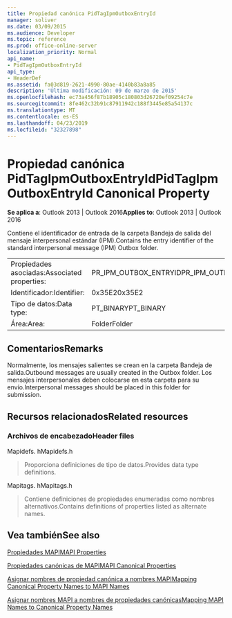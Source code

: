 ```yaml
---
title: Propiedad canónica PidTagIpmOutboxEntryId
manager: soliver
ms.date: 03/09/2015
ms.audience: Developer
ms.topic: reference
ms.prod: office-online-server
localization_priority: Normal
api_name:
- PidTagIpmOutboxEntryId
api_type:
- HeaderDef
ms.assetid: fa03d819-2621-4990-80ae-4140b83a8a85
description: 'Última modificación: 09 de marzo de 2015'
ms.openlocfilehash: ec73a456f87b18905c180803d26720ef09254c7e
ms.sourcegitcommit: 8fe462c32b91c87911942c188f3445e85a54137c
ms.translationtype: MT
ms.contentlocale: es-ES
ms.lasthandoff: 04/23/2019
ms.locfileid: "32327898"
---
```

# <a name="pidtagipmoutboxentryid-canonical-property"></a><span data-ttu-id="8d2b2-103">Propiedad canónica PidTagIpmOutboxEntryId</span><span class="sxs-lookup"><span data-stu-id="8d2b2-103">PidTagIpmOutboxEntryId Canonical Property</span></span>

  
  
<span data-ttu-id="8d2b2-104">**Se aplica a**: Outlook 2013 | Outlook 2016</span><span class="sxs-lookup"><span data-stu-id="8d2b2-104">**Applies to**: Outlook 2013 | Outlook 2016</span></span> 
  
<span data-ttu-id="8d2b2-105">Contiene el identificador de entrada de la carpeta Bandeja de salida del mensaje interpersonal estándar (IPM).</span><span class="sxs-lookup"><span data-stu-id="8d2b2-105">Contains the entry identifier of the standard interpersonal message (IPM) Outbox folder.</span></span> 
  
|||
|:-----|:-----|
|<span data-ttu-id="8d2b2-106">Propiedades asociadas:</span><span class="sxs-lookup"><span data-stu-id="8d2b2-106">Associated properties:</span></span>  <br/> |<span data-ttu-id="8d2b2-107">PR_IPM_OUTBOX_ENTRYID</span><span class="sxs-lookup"><span data-stu-id="8d2b2-107">PR_IPM_OUTBOX_ENTRYID</span></span>  <br/> |
|<span data-ttu-id="8d2b2-108">Identificador:</span><span class="sxs-lookup"><span data-stu-id="8d2b2-108">Identifier:</span></span>  <br/> |<span data-ttu-id="8d2b2-109">0x35E2</span><span class="sxs-lookup"><span data-stu-id="8d2b2-109">0x35E2</span></span>  <br/> |
|<span data-ttu-id="8d2b2-110">Tipo de datos:</span><span class="sxs-lookup"><span data-stu-id="8d2b2-110">Data type:</span></span>  <br/> |<span data-ttu-id="8d2b2-111">PT_BINARY</span><span class="sxs-lookup"><span data-stu-id="8d2b2-111">PT_BINARY</span></span>  <br/> |
|<span data-ttu-id="8d2b2-112">Área:</span><span class="sxs-lookup"><span data-stu-id="8d2b2-112">Area:</span></span>  <br/> |<span data-ttu-id="8d2b2-113">Folder</span><span class="sxs-lookup"><span data-stu-id="8d2b2-113">Folder</span></span>  <br/> |
   
## <a name="remarks"></a><span data-ttu-id="8d2b2-114">Comentarios</span><span class="sxs-lookup"><span data-stu-id="8d2b2-114">Remarks</span></span>

<span data-ttu-id="8d2b2-115">Normalmente, los mensajes salientes se crean en la carpeta Bandeja de salida.</span><span class="sxs-lookup"><span data-stu-id="8d2b2-115">Outbound messages are usually created in the Outbox folder.</span></span> <span data-ttu-id="8d2b2-116">Los mensajes interpersonales deben colocarse en esta carpeta para su envío.</span><span class="sxs-lookup"><span data-stu-id="8d2b2-116">Interpersonal messages should be placed in this folder for submission.</span></span> 
  
## <a name="related-resources"></a><span data-ttu-id="8d2b2-117">Recursos relacionados</span><span class="sxs-lookup"><span data-stu-id="8d2b2-117">Related resources</span></span>

### <a name="header-files"></a><span data-ttu-id="8d2b2-118">Archivos de encabezado</span><span class="sxs-lookup"><span data-stu-id="8d2b2-118">Header files</span></span>

<span data-ttu-id="8d2b2-119">Mapidefs. h</span><span class="sxs-lookup"><span data-stu-id="8d2b2-119">Mapidefs.h</span></span>
  
> <span data-ttu-id="8d2b2-120">Proporciona definiciones de tipo de datos.</span><span class="sxs-lookup"><span data-stu-id="8d2b2-120">Provides data type definitions.</span></span>
    
<span data-ttu-id="8d2b2-121">Mapitags. h</span><span class="sxs-lookup"><span data-stu-id="8d2b2-121">Mapitags.h</span></span>
  
> <span data-ttu-id="8d2b2-122">Contiene definiciones de propiedades enumeradas como nombres alternativos.</span><span class="sxs-lookup"><span data-stu-id="8d2b2-122">Contains definitions of properties listed as alternate names.</span></span>
    
## <a name="see-also"></a><span data-ttu-id="8d2b2-123">Vea también</span><span class="sxs-lookup"><span data-stu-id="8d2b2-123">See also</span></span>



[<span data-ttu-id="8d2b2-124">Propiedades MAPI</span><span class="sxs-lookup"><span data-stu-id="8d2b2-124">MAPI Properties</span></span>](mapi-properties.md)
  
[<span data-ttu-id="8d2b2-125">Propiedades canónicas de MAPI</span><span class="sxs-lookup"><span data-stu-id="8d2b2-125">MAPI Canonical Properties</span></span>](mapi-canonical-properties.md)
  
[<span data-ttu-id="8d2b2-126">Asignar nombres de propiedad canónica a nombres MAPI</span><span class="sxs-lookup"><span data-stu-id="8d2b2-126">Mapping Canonical Property Names to MAPI Names</span></span>](mapping-canonical-property-names-to-mapi-names.md)
  
[<span data-ttu-id="8d2b2-127">Asignar nombres MAPI a nombres de propiedades canónicas</span><span class="sxs-lookup"><span data-stu-id="8d2b2-127">Mapping MAPI Names to Canonical Property Names</span></span>](mapping-mapi-names-to-canonical-property-names.md)

